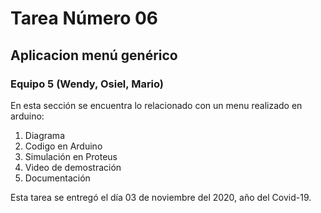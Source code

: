 # Tarea Número 06
## Aplicacion menú genérico 
### Equipo 5 (Wendy, Osiel, Mario)

En esta sección se encuentra lo relacionado con un menu realizado en arduino:
1. Diagrama
2. Codigo en Arduino
3. Simulación en Proteus
4. Video de demostración
5. Documentación



Esta tarea se entregó el día 03 de noviembre del 2020, año del Covid-19.
